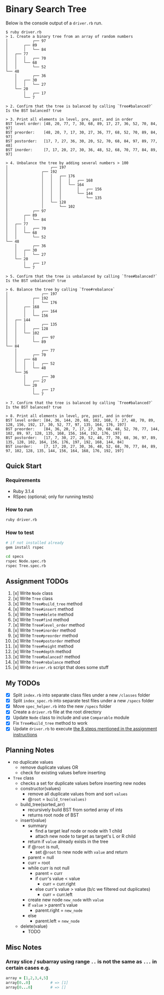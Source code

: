 # Binary Search Tree

Below is the console output of a `driver.rb` run.

```
$ ruby driver.rb
> 1. Create a binary tree from an array of random numbers
│           ┌── 97
│       ┌── 89
│       │   └── 84
│   ┌── 77
│   │   │   ┌── 70
│   │   └── 68
│   │       └── 52
└── 48
    │       ┌── 36
    │   ┌── 30
    │   │   └── 27
    └── 20
        │   ┌── 17
        └── 7

> 2. Confirm that the tree is balanced by calling `Tree#balanced?`
Is the BST balanced? true

> 3. Print all elements in level, pre, post, and in order
BST level order: [48, 20, 77, 7, 30, 68, 89, 17, 27, 36, 52, 70, 84, 97]
BST preorder:    [48, 20, 7, 17, 30, 27, 36, 77, 68, 52, 70, 89, 84, 97]
BST postorder:   [17, 7, 27, 36, 30, 20, 52, 70, 68, 84, 97, 89, 77, 48]
BST inorder:     [7, 17, 20, 27, 30, 36, 48, 52, 68, 70, 77, 84, 89, 97]

> 4. Unbalance the tree by adding several numbers > 100
│                   ┌── 197
│               ┌── 192
│               │   │   ┌── 176
│               │   │   │   │   ┌── 168
│               │   │   │   └── 164
│               │   │   │       │   ┌── 156
│               │   │   │       └── 144
│               │   │   │           └── 135
│               │   └── 128
│               │       └── 102
│           ┌── 97
│       ┌── 89
│       │   └── 84
│   ┌── 77
│   │   │   ┌── 70
│   │   └── 68
│   │       └── 52
└── 48
    │       ┌── 36
    │   ┌── 30
    │   │   └── 27
    └── 20
        │   ┌── 17
        └── 7

> 5. Confirm that the tree is unbalanced by calling `Tree#balanced?`
Is the BST unbalanced? true

> 6. Balance the tree by calling `Tree#rebalance`
│               ┌── 197
│           ┌── 192
│           │   └── 176
│       ┌── 168
│       │   │   ┌── 164
│       │   └── 156
│   ┌── 144
│   │   │       ┌── 135
│   │   │   ┌── 128
│   │   └── 102
│   │       │   ┌── 97
│   │       └── 89
└── 84
    │           ┌── 77
    │       ┌── 70
    │   ┌── 68
    │   │   │   ┌── 52
    │   │   └── 48
    └── 36
        │       ┌── 30
        │   ┌── 27
        └── 20
            │   ┌── 17
            └── 7

> 7. Confirm that the tree is balanced by calling `Tree#balanced?`
Is the BST balanced? true

> 8. Print all elements in level, pre, post, and in order
BST level order: [84, 36, 144, 20, 68, 102, 168, 7, 27, 48, 70, 89, 128, 156, 192, 17, 30, 52, 77, 97, 135, 164, 176, 197]
BST preorder:    [84, 36, 20, 7, 17, 27, 30, 68, 48, 52, 70, 77, 144, 102, 89, 97, 128, 135, 168, 156, 164, 192, 176, 197]
BST postorder:   [17, 7, 30, 27, 20, 52, 48, 77, 70, 68, 36, 97, 89, 135, 128, 102, 164, 156, 176, 197, 192, 168, 144, 84]
BST inorder:     [7, 17, 20, 27, 30, 36, 48, 52, 68, 70, 77, 84, 89, 97, 102, 128, 135, 144, 156, 164, 168, 176, 192, 197]
```

## Quick Start

### Requirements

- Ruby 3.1.4
- RSpec (optional; only for running tests)

### How to run

```bash
ruby driver.rb
```

### How to test

```bash
# if not installed already
gem install rspec

cd specs
rspec Node.spec.rb
rspec Tree.spec.rb
```

## Assignment TODOs

1. [x] Write `Node` class
1. [x] Write `Tree` class
1. [x] Write `Tree#build_tree` method
1. [x] Write `Tree#insert` method
1. [x] Write `Tree#delete` method
1. [x] Write `Tree#find` method
1. [x] Write `Tree#level_order` method
1. [x] Write `Tree#inorder` method
1. [x] Write `Tree#preorder` method
1. [x] Write `Tree#postorder` method
1. [x] Write `Tree#height` method
1. [x] Write `Tree#depth` method
1. [x] Write `Tree#balanced?` method
1. [x] Write `Tree#rebalance` method
1. [x] Write `driver.rb` script that does some stuff

## My TODOs

- [x] Split `index.rb` into separate class files under a new `/classes` folder
- [x] Split `index_spec.rb` into separate test files under a new `/specs` folder
- [x] Move `spec_helper.rb` into the new `/specs` folder
- [x] Create a `driver.rb` file at the root directory
- [x] Update `Node` class to include and use `Comparable` module
- [x] Fix `Tree#build_tree` method to work
- [x] Update `driver.rb` to execute [the 8 steps mentioned in the assignment instructions](https://www.theodinproject.com/lessons/ruby-binary-search-trees#tie-it-all-together)

## Planning Notes

- no duplicate values
  - remove duplicate values OR
  - check for existing values before inserting
- `Tree` class
  - checks a set for duplicate values before inserting new nodes
  - constructor(values)
    - remove all duplicate values from and sort `values`
    - @`root` = `build_tree(values)`
  - build_tree(sorted_arr)
    - recursively build BST from sorted array of ints
    - returns root node of BST
  - insert(value)
    - summary
      - find a target leaf node or node with 1 child
      - attach new node to target as target's L or R child
    - return if `value` already exists in the tree
    - if @`root` is null,
      - set @`root` to new node with `value` and return
    - parent = null
    - curr = root
    - while curr is not null
      - parent = curr
      - if curr's value < value
        - curr = curr.right
      - else curr's value > value (b/c we filtered out duplicates)
        - curr = curr.left
    - create new node `new_node` with `value`
    - if `value` > parent's value
      - parent.right = `new_node`
    - else
      - parent.left = `new_node`
  - delete(value)
    - TODO

## Misc Notes

### Array slice / subarray using range `..` is not the same as `...` in certain cases e.g.

```ruby
array = [1,2,3,4,5]
array[0..0]         # => [1]
array[0...0]        # => []
```
